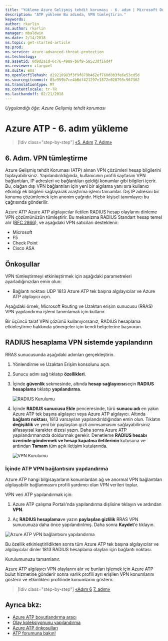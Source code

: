 ```yaml
---
title: "Yükleme Azure Gelişmiş tehdit koruması - 6. adım | Microsoft Docs"
description: "ATP yükleme Bu adımda, VPN tümleştirin."
keywords: 
author: rkarlin
ms.author: rkarlin
manager: mbaldwin
ms.date: 2/14/2018
ms.topic: get-started-article
ms.prod: 
ms.service: azure-advanced-threat-protection
ms.technology: 
ms.assetid: 0d9d2a1d-6c76-4909-b6f9-58523df16d4f
ms.reviewer: itargoet
ms.suite: ems
ms.openlocfilehash: d29210983f3f9f879b462ef760d0b3fe6e53cd5d
ms.sourcegitcommit: 03e959b7ce4b6df421297e1872e028793c967302
ms.translationtype: MT
ms.contentlocale: tr-TR
ms.lasthandoff: 02/21/2018
---
```

*Uygulandığı öğe: Azure Gelişmiş tehdit koruması*



# <a name="install-azure-atp---step-6"></a>Azure ATP - 6. adım yükleme

>[!div class="step-by-step"]
[«5. Adım](install-atp-step5.md)
[7. Adım»](install-atp-step7.md)

## <a name="step-6-integrate-vpn"></a>6. Adım. VPN tümleştirme

Azure Gelişmiş tehdit Koruması (ATP) alınan VPN çözümleri hesap bilgilerini toplayabilirsiniz. Yapılandırıldığında, kullanıcının profili sayfasını VPN bağlantıları, IP adresleri ve bağlantıları geldiği konumlar gibi bilgileri içerir. Bu, olağan dışı VPN bağlantıları için yeni bir algılama yanı sıra kullanıcı etkinliği ek bilgileri sağlayarak araştırma işlemi tamamlar. Dış IP adresini bir konuma çözümlemek için anonim çağrıdır. Hiçbir kişisel tanımlayıcı bu çağrısında gönderilir.

Azure ATP Azure ATP algılayıcılar iletilen RADIUS hesap olaylarını dinleme VPN çözümünüzün tümleştirir. Bu mekanizma RADIUS Standart hesap temel alır ([RFC 2866](https://tools.ietf.org/html/rfc2866)), ve aşağıdaki VPN satıcıları desteklenir:

-   Microsoft
-   F5
-   Check Point
-   Cisco ASA

## <a name="prerequisites"></a>Önkoşullar

VPN tümleştirmeyi etkinleştirmek için aşağıdaki parametreleri ayarladığınızdan emin olun:

-   Bağlantı noktası UDP 1813 Azure ATP tek başına algılayıcılar ve Azure ATP algılayıcı açın.


Aşağıdaki örnek, Microsoft Routing ve Uzaktan erişim sunucusu (RRAS) VPN yapılandırma işlemi tanımlamak için kullanır.

Bir üçüncü taraf VPN çözümü kullanıyorsanız, RADIUS hesaplama etkinleştirme hakkında yönergeler için kendi belgelerine başvurun.

## <a name="configure-radius-accounting-on-the-vpn-system"></a>RADIUS hesaplama VPN sistemde yapılandırın

RRAS sunucusunda aşağıdaki adımları gerçekleştirin.
 
1.  Yönlendirme ve Uzaktan Erişim konsolunu açın.
2.  Sunucu adını sağ tıklatıp **özellikleri**.
3.  İçinde **güvenlik** sekmesinde, altında **hesap sağlayıcısı**seçin **RADIUS hesaplama** tıklatıp **yapılandırma**.

    ![RADIUS Kurulumu](./media/radius-setup.png)

4.  İçinde **RADIUS sunucusu Ekle** penceresinde, türü **sunucu adı** en yakın Azure ATP tek başına algılayıcı veya Azure ATP algılayıcı. Altında **bağlantı noktası**, 1813 varsayılan yapılandırıldığından emin olun. Tıklatın **değişiklik** ve yeni bir paylaşılan gizli anımsamasını sağlayabilirsiniz alfasayısal karakter dizesi yazın. Daha sonra Azure ATP yapılandırmanızda doldurmak gerekir. Denetleme **RADIUS hesabı üzerinde göndermek ve hesap kapatma iletilerinin** kutusuna ve ardından **Tamam** tüm açık iletişim kutularında.
 
     ![VPN Kurulumu](./media/vpn-set-accounting.png)
     
### <a name="configure-vpn-in-atp"></a>İçinde ATP VPN bağlantısını yapılandırma

Azure ATP hangi bilgisayarların konumlardan ağ ve anormal VPN bağlantıları algılayabilir bağlanmasını profili yardımcı olan VPN verileri toplar.

VPN veri ATP yapılandırmak için:

1.  Azure ATP çalışma Portalı'nda yapılandırma dişlisine tıklayın ve ardından **VPN**.
 

2.  Aç **RADIUS hesaplama**ve yazın **paylaşılan gizlilik** RRAS VPN sunucunuza daha önce yapılandırılmış. Daha sonra **Kaydet**'e tıklayın.
 

  ![Azure ATP VPN bağlantısını yapılandırma](./media/atp-vpn-radius.png)


Bu özellik etkinleştirildikten sonra tüm Azure ATP tek başına algılayıcılar ve algılayıcılar dinler 1813 RADIUS hesaplama olayları için bağlantı noktası. 

Kurulumunuzu tamamlanır. 

Azure ATP algılayıcı VPN olaylarını alır ve bunları işlemek için Azure ATP bulut hizmetine gönderir sonra varlık profili ayrı erişilen VPN konumlarını gösterir ve etkinlikleri profilinde konumlarını gösterir.





>[!div class="step-by-step"]
[«Adım 6](install-atp-step5.md)
[7. adım»](install-atp-step7.md)


## <a name="see-also"></a>Ayrıca bkz:
- [Azure ATP boyutlandırma aracı](http://aka.ms/aatpsizingtool)
- [Olay koleksiyonunu yapılandırma](configure-event-collection.md)
- [Azure ATP önkoşulları](atp-prerequisites.md)
- [ATP forumuna bakın!](https://aka.ms/azureatpcommunity)
